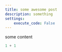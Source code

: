 ```yaml
---
title: some awesome post
description: something
settings:
    execute_code: False
---
```


some content

```python
1 + 1
```